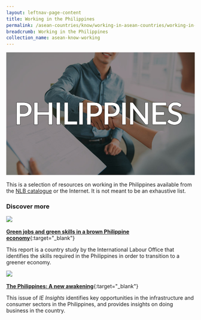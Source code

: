 ```yaml
---
layout: leftnav-page-content
title: Working in the Philippines
permalink: /asean-countries/know/working-in-asean-countries/working-in-Philippines/
breadcrumb: Working in the Philippines
collection_name: asean-know-working
---
```


<img src="/images/asean-working/ASEAN-Philippines-Working.jpg" alt="Working in Philippines banner" style="width:800px;" />

This is a selection of resources on working in the Philippines available from the [NLB catalogue](http://catalogue.nlb.gov.sg/) or the Internet.  It is not meant to be an exhaustive list.

### **Discover more**

<img src="/images/resources/Article 2.jpg" style="width:180px;" />

[**Green jobs and green skills in a brown Philippine economy**](http://www.ilo.org/wcmsp5/groups/public/---asia/---ro-bangkok/---ilo-manila/documents/publication/wcms_145070.pdf){:target="_blank"}

This report is a country study by the International Labour Office that identifies the skills required in the Philippines in order to transition to a greener economy.

<img src="/images/resources/Article 4.jpg" style="width:180px;" />

[**The Philippines: A new awakening**](http://www.iesingapore.gov.sg/-/media/IE-Singapore/Files/Publications/IE-Insights/Vol19_Philippines_Nov14.ashx){:target="_blank"}

This issue of *IE Insights* identifies key opportunities in the infrastructure and consumer sectors in the Philippines, and provides insights on doing business in the country.
